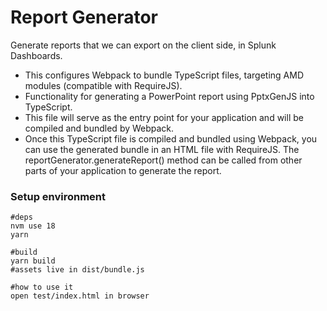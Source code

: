 # Report Generator 
Generate reports that we can export on the client side, in Splunk Dashboards.
* This configures Webpack to bundle TypeScript files, targeting AMD modules (compatible with RequireJS).
* Functionality for generating a PowerPoint report using PptxGenJS into TypeScript. 
* This file will serve as the entry point for your application and will be compiled and bundled by Webpack.
* Once this TypeScript file is compiled and bundled using Webpack, you can use the generated bundle in an HTML file with RequireJS. The reportGenerator.generateReport() method can be called from other parts of your application to generate the report.
### Setup environment
```shell
#deps
nvm use 18
yarn

#build
yarn build
#assets live in dist/bundle.js

#how to use it 
open test/index.html in browser
```